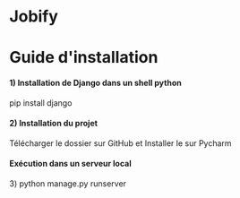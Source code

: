 # Jobify
<h1> Guide d'installation </h1>

<h4> 1) Installation de Django dans un shell python</h4>
<p> pip install django </p>

<h4> 2) Installation du projet </h4>

<p> Télécharger le dossier sur GitHub et Installer le sur Pycharm </p>

<h4> Exécution dans un serveur local </h4>

<p> 3) python manage.py runserver </p>



